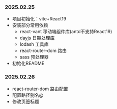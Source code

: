 ### 2025.02.25
- 项目初始化：vite+React19
- 安装部分常用依赖
    - react-vant 移动端组件库(antd不支持React19)
    - dayjs 日期处理库
    - lodash 工具库
    - react-router-dom 路由
    - sass 预处理器
- 初始化README

### 2025.02.26
- react-router-dom 路由配置
- 配置路径别名@
- 修改页签标题